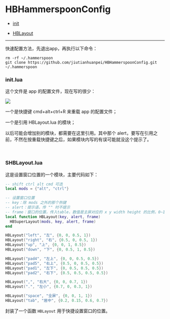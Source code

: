 # HBHammerspoonConfig


* [init](#init)

* [HBLayout](#HBLayout)

---

快速配置方法，先退出app，再执行以下命令：

```
rm -rf ~/.hammerspoon
git clone https://github.com/jiutianhuanpei/HBHammerspoonConfig.git  ~/.hammerspoon
```

<h3 id="init">init.lua</h3>

这个文件是 app 的配置文件，现在写的很少：

![](https://ws3.sinaimg.cn/large/006tNc79ly1g1xugkygpfj30p406iq3n.jpg)

一个是快捷键 cmd+alt+ctrl+R 来重载 app 的配置文件；

一个是引用 HBLayout.lua 的模块；

以后可能会增加别的模块，都需要在这里引用。其中那个 alert，要写在引用之前，不然在按重载快捷键之后，如果模块内写的有误可能就没这个提示了。

<br/>

<h3 id="HBLayout">SHBLayout.lua</h3>

这是设置窗口位置的一个模块，主要代码如下：

```lua
-- shift ctrl alt cmd 可选
local mods = {"alt", "ctrl"}

-- 设置窗口位置
-- key：除 mods 之外的那个热键
-- alert：提示语，传 "" 时不提示
-- frame：窗口的位置，传入table，数值是主屏对应的 x y width height 的比例，0~1
local function HBLayout(key, alert, frame)
  HBSuperLayout(mods, key, alert, frame)  
end

HBLayout("left", "左", {0, 0, 0.5, 1})
HBLayout("right", "右", {0.5, 0, 0.5, 1})
HBLayout("up", "上", {0, 0, 1, 0.5})
HBLayout("down", "下", {0, 0.5, 1, 0.5})

HBLayout("pad4", "左上", {0, 0, 0.5, 0.5})
HBLayout("pad5", "右上", {0.5, 0, 0.5, 0.5})
HBLayout("pad1", "左下", {0, 0.5, 0.5, 0.5})
HBLayout("pad2", "右下", {0.5, 0.5, 0.5, 0.5})

HBLayout(",", "右大", {0, 0, 0.7, 1})
HBLayout(".", "左小", {0.7, 0, 0.3, 1})

HBLayout("space", "全屏", {0, 0, 1, 1})
HBLayout("tab", "居中", {0.2, 0.15, 0.6, 0.7})
```

封装了一个函数 `HBLayout` 用于快捷设置窗口的位置。

